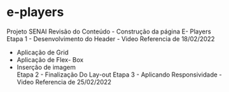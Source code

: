 # e-players
Projeto SENAI 
Revisão do Conteúdo - Construção da página E- Players
Etapa 1 - Desenvolvimento do Header - Video Referencia de 18/02/2022 <br>
- Aplicação de Grid
- Aplicação de Flex- Box
- Inserção de imagem <br>
Etapa 2 - Finalização Do Lay-out
Etapa 3 - Aplicando Responsividade - Video Referencia de 25/02/2022


